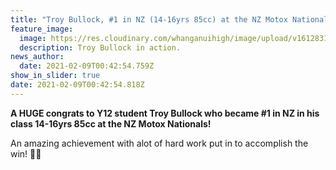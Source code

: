 ```yaml
---
title: "Troy Bullock, #1 in NZ (14-16yrs 85cc) at the NZ Motox Nationals 2021!"
feature_image:
  image: https://res.cloudinary.com/whanganuihigh/image/upload/v1612831397/News/Troy-Bullock-who-became-_1-in-NZ-in-his-class-14-16yrs-85cc-at-the-NZ-Motox-Nationals.jpg
  description: Troy Bullock in action.
news_author:
  date: 2021-02-09T00:42:54.759Z
show_in_slider: true
date: 2021-02-09T00:42:54.818Z
---
```

**A HUGE congrats to Y12 student Troy Bullock who became #1 in NZ in his class 14-16yrs 85cc at the NZ Motox Nationals!** 

An amazing achievement with alot of hard work put in to accomplish the win! 💚💛